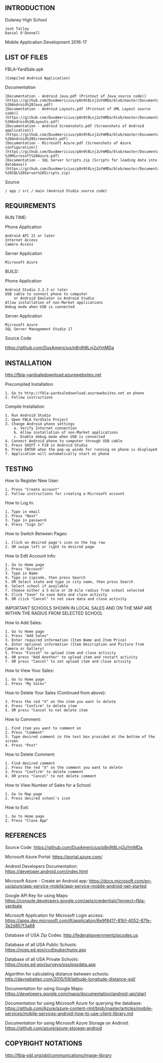 INTRODUCTION
------------

Dulaney High School

    Josh Talley
    Daniel O'Donnell

Mobile Application Development 2016-17

LIST OF FILES
-------------

FBLA-YardSale.apk

    (Compiled Android Application)
    
Documentation

    [Documentation - Android Java.pdf (Printout of Java source code)](https://github.com/DuxAmericius/p8n9t8Lnj2uYmMDa/blob/master/Documentation%20-%20Android%20Java.pdf)
    [Documentation - Android Layouts.pdf (Printout of XML Layout source code)](https://github.com/DuxAmericius/p8n9t8Lnj2uYmMDa/blob/master/Documentation%20-%20Android%20Layouts.pdf)
    [Documentation - Android Screenshots.pdf (Screenshots of Android application)](https://github.com/DuxAmericius/p8n9t8Lnj2uYmMDa/blob/master/Documentation%20-%20Android%20Screenshots.pdf)
    [Documentation - Microsoft Azure.pdf (Screenshots of Azure configuration)](https://github.com/DuxAmericius/p8n9t8Lnj2uYmMDa/blob/master/Documentation%20-%20Microsoft%20Azure.pdf)
    [Documentation - SQL Server Scripts.zip (Scripts for loading data into database)](https://github.com/DuxAmericius/p8n9t8Lnj2uYmMDa/blob/master/Documentation%20-%20SQL%20Server%20Scripts.zip)
    
Source

    / app / src / main (Android Studio source code)

REQUIREMENTS
------------

RUN TIME:

Phone Application

    Android API 21 or later
    Internet Access
    Camera Access

Server Application

    Microsoft Azure

BUILD:

Phone Application

    Android Studio 2.2.3 or later
    USB cable to connect phone to computer
        or Android Emulator in Android Studio
    Allow installation of non-Market applications
    Debug mode when USB is connected

Server Application

    Microsoft Azure
    SQL Server Management Studio 17

Source Code

https://github.com/DuxAmericius/p8n9t8Lnj2uYmMDa

INSTALLATION
------------

http://fbla-yardsaledownload.azurewebsites.net

Precompiled Installation

    1. Go to http://fbla-yardsaledownload.azurewebsites.net on phone
    2. Follow instructions

Compile Installation

    1. Run Android Studio
    2. Open FBLA YardSale Project
    3. Change Android phone settings
        a. Verify Internet connection
        b. Allow installation of non-Market applications
        c. Enable debug mode when USB is connected
    4. Connect Android phone to computer through USB cable
    5. Press SHIFT + F10 in Android Studio
    6. Press ENTER when the pop-up windo for running on phone is displayed
    7. Application will automatically start on phone

TESTING
-------

How to Register New User:

    1. Press "Create account"
    2. Follow instructions for creating a Microsoft account

How to Log In:

    1. Type in email
    2. Press "Next"
    3. Type in password
    4. Press "Sign In"

How to Switch Between Pages:

    1. Click on desired page's icon on the top row
    2. OR swipe left or right to desired page

How to Edit Account Info:

    1. Go to Home page
    2. Press "Account"
    3. Type in Name
    4. Type in zipcode, then press Search
    5. OR Select state and type in city name, then press Search
    6. Select school if available
    7. Choose either a 5 mile or 10 mile radius from school selected
    8. Click "Save" to save data and close activity
    9. OR click "Cancel" to not save data and close activity
*IMPORTANT* SCHOOLS SHOWN IN LOCAL SALES AND ON THE MAP ARE WITHIN THE RADIUS FROM SELECTED SCHOOL

How to Add Sales:

    1. Go to Home page
    2. Press "Add Sales"
    3. Enter required information (Item Name and Item Price)
    4. Enter optional information (Item Description and Picture from Camera or Gallery)
    5. Press "Finish" to upload item and close activity
    6. OR press "Add Another" to upload item and restart activity
    7. OR press "Cancel" to not upload item and close activity

How to View Your Sales:

    1. Go to Home page
    2. Press "My Sales"

How to Delete Your Sales (Continued from above):

    3. Press the red "X" on the item you want to delete
    4. Press "Confirm" to delete item
    5. OR press "Cancel to not delete item

How to Comment:

    1. Find item you want to comment on
    2. Press "Comment"
    3. Type desired comment in the text box provided at the bottom of the screen
    4. Press "Post"

How to Delete Comment:

    1. Find desired comment
    2. Press the red "X" on the comment you want to delete
    3. Press "Confirm" to delete comment
    4. OR press "Cancel" to not delete comment

How to View Number of Sales for a School:

    1. Go to Map page
    2. Press desired school's icon

How to Exit:

    1. Go to Home page
    2. Press "Close App"

REFERENCES
----------

Source Code:
https://github.com/DuxAmericius/p8n9t8Lnj2uYmMDa

Microsoft Azure Portal:
https://portal.azure.com/

Android Developers Documentation:
https://developer.android.com/index.html

Microsoft Azure - Create an Android app:
https://docs.microsoft.com/en-us/azure/app-service-mobile/app-service-mobile-android-get-started

Google API Key for using Maps:
https://console.developers.google.com/apis/credentials?project=fbla-yardsale

Microsoft Application for Microsoft Login access:
https://apps.dev.microsoft.com/#/application/6e9f8417-81b1-4052-87fe-3e2d857f3a68

Database of USA Zip Codes:
http://federalgovernmentzipcodes.us

Database of all USA Public Schools:
https://nces.ed.gov/ccd/pubschuniv.asp

Database of all USA Private Schools:
https://nces.ed.gov/surveys/pss/pssdata.asp

Algorithm for calculating distance between schools:
http://daynebatten.com/2015/09/latitude-longitude-distance-sql/

Documentation for using Google Maps:
https://developers.google.com/maps/documentation/android-api/start

Documentation for using Microsoft Azure for querying the database:
https://github.com/Azure/azure-content-nlnl/blob/master/articles/mobile-services/mobile-services-android-how-to-use-client-library.md

Documentation for using Microsoft Azure Storage on Android:
https://github.com/azure/azure-storage-android

COPYRIGHT NOTATIONS
-------------------

http://fbla-pbl.org/pbl/communications/image-library